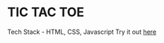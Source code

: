 # TIC TAC TOE

Tech Stack - HTML, CSS, Javascript
Try it out [here](https://tic-tac-toe-js1406.netlify.app)